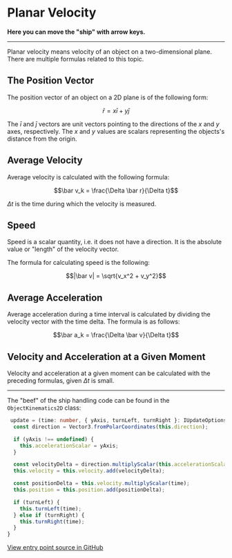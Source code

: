 # Planar Velocity

**Here you can move the "ship" with arrow keys.**

<hr />

Planar velocity means velocity of an object on a two-dimensional
plane. There are multiple formulas related to this topic.

## The Position Vector

The position vector of an object on a 2D plane is of the following
form:

$$\bar r = x \bar i + y \bar j$$

The $\bar i$ and $\bar j$ vectors are unit vectors pointing to the
directions of the $x$ and $y$ axes, respectively. The $x$ and $y$
values are scalars representing the objects's distance from the
origin.

## Average Velocity

Average velocity is calculated with the following formula:

$$\bar v_k = \frac{\Delta \bar r}{\Delta t}$$

$\Delta t$ is the time during which the velocity is measured.

## Speed

Speed is a scalar quantity, i.e. it does not have a direction.
It is the absolute value or "length" of the velocity vector.

The formula for calculating speed is the following:

$$|\bar v| = \sqrt{v_x^2 + v_y^2}$$

## Average Acceleration

Average acceleration during a time interval is calculated by
dividing the velocity vector with the time delta. The formula
is as follows:

$$\bar a_k = \frac{\Delta \bar v}{\Delta t}$$

## Velocity and Acceleration at a Given Moment

Velocity and acceleration at a given moment can be
calculated with the preceding formulas, given
$\Delta t$ is small.

<hr />

The "beef" of the ship handling code can be found in the
`ObjectKinematics2D` class:

```typescript
 update = (time: number, { yAxis, turnLeft, turnRight }: IUpdateOptions) => {
  const direction = Vector3.fromPolarCoordinates(this.direction);

  if (yAxis !== undefined) {
    this.accelerationScalar = yAxis;
  }

  const velocityDelta = direction.multiplyScalar(this.accelerationScalar * time);
  this.velocity = this.velocity.add(velocityDelta);

  const positionDelta = this.velocity.multiplyScalar(time);
  this.position = this.position.add(positionDelta);

  if (turnLeft) {
    this.turnLeft(time);
  } else if (turnRight) {
    this.turnRight(time);
  }
}
```

[View entry point source in GitHub](https://github.com/mkkekkonen/TS-Math/blob/master/math/src/entryPoints/2_1_1_planarvelocity.ts)
